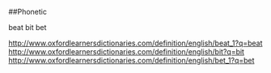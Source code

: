 ##Phonetic

beat bit bet

http://www.oxfordlearnersdictionaries.com/definition/english/beat_1?q=beat
http://www.oxfordlearnersdictionaries.com/definition/english/bit?q=bit
http://www.oxfordlearnersdictionaries.com/definition/english/bet_1?q=bet


